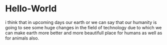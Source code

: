 # Hello-World
i think that in upcoming days our earth or we can say that our humanity is going to see some huge changes in the field of technology due to which we can make earth more better and more beautifull place for humans as well as for animals also.

